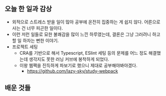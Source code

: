## 오늘 한 일과 감상
- 외적으로 스트레스 받을 일이 많아 공부에 온전히 집중하는 게 쉽지 않다. 어른으로 사는 건 너무 피곤한 일이다.
- 이런 저런 일들로 묘한 불쾌감을 많이 느낀 하루였는데, 결론은 그냥 그러려니 하고 할 일 하자는 뻔한 이야기.
- 프로젝트 세팅
  - CRA를 기반으로 해서 Typescript, ESlint 세팅 등의 문제를 어느 정도 해결했는데 생각지도 못한 러닝 커브에 봉착하게 되었다.
  - 이왕 웹팩을 진득하게 파보기로 했으니 제대로 공부해야봐야겠다.
    - https://github.com/lazy-sky/study-webpack

## 배운 것들
